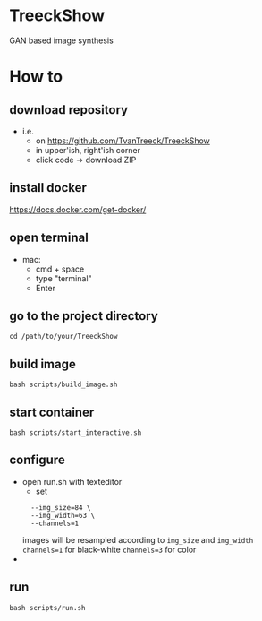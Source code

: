 # TreeckShow
 GAN based image synthesis

# How to 

## download repository
- i.e.
  - on https://github.com/TvanTreeck/TreeckShow
  - in upper'ish, right'ish corner 
  - click code -> download ZIP 

## install docker 
https://docs.docker.com/get-docker/

## open terminal

- mac: 
  - cmd + space 
  - type "terminal" 
  - Enter

## go to the project directory
```
cd /path/to/your/TreeckShow
```

## build image 
```
bash scripts/build_image.sh
```

## start container 
```
bash scripts/start_interactive.sh
```

## configure 

- open run.sh with texteditor
  - set 
  ```
    --img_size=84 \
    --img_width=63 \
    --channels=1
  ```
  images will be resampled according to `img_size` and `img_width` 
  `channels=1` for black-white `channels=3` for color
- 
## run
```
bash scripts/run.sh
```